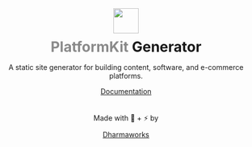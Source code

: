 <div align="center">
<img width="50" height="50"  src="https://www.platformkit.com/logos/icon-black.png"/>
<br>
<h1 style="margin-bottom:15px;margin-top:10px; border:none;"><span style="opacity:0.5;">PlatformKit</span> Generator</h1>
</div>


<div align="center">

<quote>A static site generator for building content, software, and e-commerce platforms.</quote>


<div class="links">
    <a href="https://www.platformkit.com/">Documentation</a>                    
</div>


<div class="links" style="margin-top:35px;">
<span style="margin-bottom:10px;display:block;">Made with 💖 + ⚡ by</span>
    <a href="https://www.dharmaworks.com" style="background:none;">Dharmaworks</a>
</div>
</div>